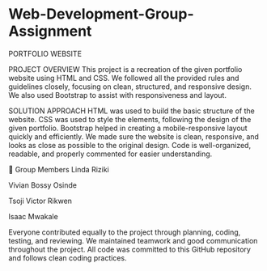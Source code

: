 # Web-Development-Group-Assignment

PORTFOLIO WEBSITE

PROJECT OVERVIEW
This project is a recreation of the given portfolio website using HTML and CSS. We followed all the provided rules and guidelines closely, focusing on clean, structured, and responsive design. We also used Bootstrap to assist with responsiveness and layout.

SOLUTION APPROACH
HTML was used to build the basic structure of the website.
CSS was used to style the elements, following the design of the given portfolio.
Bootstrap helped in creating a mobile-responsive layout quickly and efficiently.
We made sure the website is clean, responsive, and looks as close as possible to the original design.
Code is well-organized, readable, and properly commented for easier understanding.

👥 Group Members
Linda Riziki

Vivian Bossy Osinde

Tsoji Victor Rikwen

Isaac Mwakale



Everyone contributed equally to the project through planning, coding, testing, and reviewing.
We maintained teamwork and good communication throughout the project.
All code was committed to this GitHub repository and follows clean coding practices.
